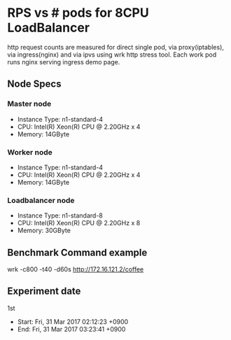 # RPS vs # pods for 8CPU LoadBalancer

http request counts are measured for direct single pod, via proxy(iptables), via ingress(nginx) and via ipvs using wrk http stress tool.
Each work pod runs nginx serving ingress demo page.

## Node Specs

###  Master node
* Instance Type: n1-standard-4
* CPU: Intel(R) Xeon(R) CPU @ 2.20GHz x 4
* Memory: 14GByte

### Worker node
* Instance Type: n1-standard-4
* CPU: Intel(R) Xeon(R) CPU @ 2.20GHz x 4
* Memory: 14GByte

### Loadbalancer node
* Instance Type: n1-standard-8
* CPU: Intel(R) Xeon(R) CPU @ 2.20GHz x 8
* Memory: 30GByte

## Benchmark Command example

wrk -c800 -t40 -d60s http://172.16.121.2/coffee

## Experiment date 

1st
* Start: Fri, 31 Mar 2017 02:12:23 +0900
* End: Fri, 31 Mar 2017 03:23:41 +0900




